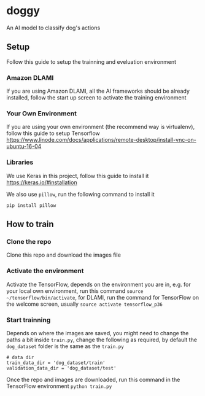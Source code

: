 # doggy
An AI model to classify dog's actions

## Setup
Follow this guide to setup the trainning and eveluation environment
### Amazon DLAMI
If you are using Amazon DLAMI, all the AI frameworks should be already installed, follow the start up screen to activate the training environment

### Your Own Environment
If you are using your own environment (the recommend way is virtualenv), follow this guide to setup Tensorflow https://www.linode.com/docs/applications/remote-desktop/install-vnc-on-ubuntu-16-04

### Libraries
We use Keras in this project, follow this guide to install it https://keras.io/#installation

We also use `pillow`, run the following command to install it
```
pip install pillow
```
## How to train
### Clone the repo
Clone this repo and download the images file

### Activate the environment
Activate the TensorFlow, depends on the environment you are in, e.g. for your local own environment, run this command `source ~/tensorflow/bin/activate`, for DLAMI, run the command for TensorFlow on the welcome screen, usually `source activate tensorflow_p36`

### Start trainning
Depends on where the images are saved, you might need to change the paths a bit inside `train.py`, change the following as required, by default the `dog_dataset` folder is the same as the `train.py`
```
# data dir
train_data_dir = 'dog_dataset/train'
validation_data_dir = 'dog_dataset/test'
```
Once the repo and images are downloaded, run this command in the TensorFlow environment `python train.py`

